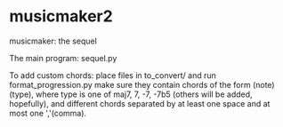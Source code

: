 # musicmaker2
musicmaker: the sequel

The main program: sequel.py

To add custom chords: place files in to_convert/ and run format_progression.py
                      make sure they contain chords of the form (note)(type), where
                      type is one of maj7, 7, -7, -7b5 (others will be added, hopefully),
                      and different chords separated by at least one space and at most one ','(comma).


